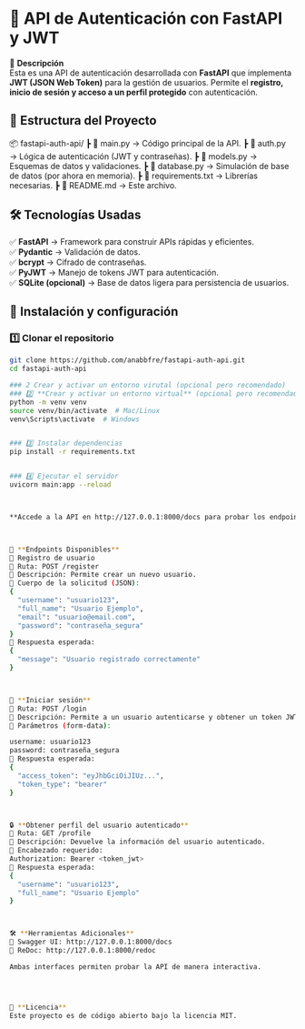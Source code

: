 # 📌 API de Autenticación con FastAPI y JWT  


🚀 **Descripción**  
Esta es una API de autenticación desarrollada con **FastAPI** que implementa **JWT (JSON Web Token)** para la gestión de usuarios. Permite el **registro, inicio de sesión y acceso a un perfil protegido** con autenticación.  



## 📂 Estructura del Proyecto  
📦 fastapi-auth-api/ 
┣ 📄 main.py → Código principal de la API. 
┣ 📄 auth.py → Lógica de autenticación (JWT y contraseñas). 
┣ 📄 models.py → Esquemas de datos y validaciones. 
┣ 📄 database.py → Simulación de base de datos (por ahora en memoria). 
┣ 📄 requirements.txt → Librerías necesarias. 
┣ 📄 README.md → Este archivo.



## 🛠️ Tecnologías Usadas  
✅ **FastAPI** → Framework para construir APIs rápidas y eficientes.  
✅ **Pydantic** → Validación de datos.  
✅ **bcrypt** → Cifrado de contraseñas.  
✅ **PyJWT** → Manejo de tokens JWT para autenticación.  
✅ **SQLite (opcional)** → Base de datos ligera para persistencia de usuarios.  




## 🚀 Instalación y configuración

### 1️⃣ Clonar el repositorio
```bash
git clone https://github.com/anabbfre/fastapi-auth-api.git
cd fastapi-auth-api

### 2 Crear y activar un entorno virutal (opcional pero recomendado) 
### 2️⃣ **Crear y activar un entorno virtual** (opcional pero recomendado)
python -m venv venv
source venv/bin/activate  # Mac/Linux
venv\Scripts\activate  # Windows


### 3️⃣ Instalar dependencias
pip install -r requirements.txt


### 4️⃣ Ejecutar el servidor
uvicorn main:app --reload



**Accede a la API en http://127.0.0.1:8000/docs para probar los endpoints desde Swagger UI**.



🔑 **Endpoints Disponibles**
📝 Registro de usuario
📌 Ruta: POST /register
📌 Descripción: Permite crear un nuevo usuario.
📌 Cuerpo de la solicitud (JSON):
{
  "username": "usuario123",
  "full_name": "Usuario Ejemplo",
  "email": "usuario@email.com",
  "password": "contraseña_segura"
}
📌 Respuesta esperada:
{
  "message": "Usuario registrado correctamente"
}



🔐 **Iniciar sesión**
📌 Ruta: POST /login
📌 Descripción: Permite a un usuario autenticarse y obtener un token JWT.
📌 Parámetros (form-data):

username: usuario123
password: contraseña_segura
📌 Respuesta esperada:
{
  "access_token": "eyJhbGciOiJIUz...",
  "token_type": "bearer"
}



🔒 **Obtener perfil del usuario autenticado**
📌 Ruta: GET /profile
📌 Descripción: Devuelve la información del usuario autenticado.
📌 Encabezado requerido:
Authorization: Bearer <token_jwt>
📌 Respuesta esperada:
{
  "username": "usuario123",
  "full_name": "Usuario Ejemplo"
}



🛠️ **Herramientas Adicionales**
📌 Swagger UI: http://127.0.0.1:8000/docs
📌 ReDoc: http://127.0.0.1:8000/redoc

Ambas interfaces permiten probar la API de manera interactiva.




📜 **Licencia**
Este proyecto es de código abierto bajo la licencia MIT.
